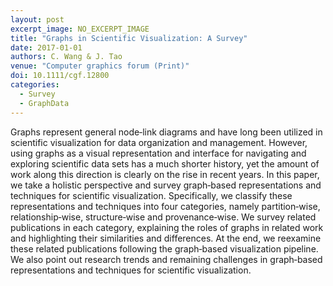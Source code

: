 ```yaml
---
layout: post
excerpt_image: NO_EXCERPT_IMAGE
title: "Graphs in Scientific Visualization: A Survey"
date: 2017-01-01
authors: C. Wang & J. Tao
venue: "Computer graphics forum (Print)"
doi: 10.1111/cgf.12800
categories:
  - Survey
  - GraphData
---
```

Graphs represent general node‐link diagrams and have long been utilized in scientific visualization for data organization and management. However, using graphs as a visual representation and interface for navigating and exploring scientific data sets has a much shorter history, yet the amount of work along this direction is clearly on the rise in recent years. In this paper, we take a holistic perspective and survey graph‐based representations and techniques for scientific visualization. Specifically, we classify these representations and techniques into four categories, namely partition‐wise, relationship‐wise, structure‐wise and provenance‐wise. We survey related publications in each category, explaining the roles of graphs in related work and highlighting their similarities and differences. At the end, we reexamine these related publications following the graph‐based visualization pipeline. We also point out research trends and remaining challenges in graph‐based representations and techniques for scientific visualization.
